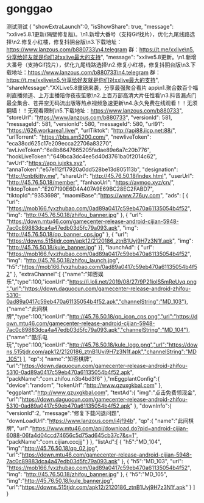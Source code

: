 # gonggao
测试测试
{
    "showExtraLaunch":0,
    "isShowShare": true,
    "message": "xxlive5.8.1更新(隔壁修复版)。\n1.新增大番号（支持Gif找片），优化九尾线路选择\n2.修复小红楼，修复抖阴台版\n3.下载地址：https://www.lanzous.com/b880733\n4.telegram 群：https://t.me/xxlive\n5.分享给好友就是你们对xxlive最大的支持",
    "message": "xxlive5.8更新。\n1.新增大番号（支持Gif找片），优化九尾线路选择\n2.修复小红楼，修复抖阴台版\n3.下载地址：https://www.lanzous.com/b880733\n4.telegram 群：https://t.me/xxlive\n5.分享给好友就是你们对xxlive最大的支持",
    "shareMessage":"XXLive5.8重磅来袭，分享最强聚合看片 app\n1.聚合数百个福利直播频道、上万主播陪你夜夜笙歌\n2.上百万部高清大片任性看\n3.抖音漏点门最全集合、苍井空无码流出版等热点视频急速更新\n4.永久免费在线观看！！无须翻墙！！无观看限制\n5.下载地址：https://www.lanzous.com/b880733",
    "storeUrl": "https://www.lanzous.com/b880733",
    "versionId": 581,
    "messageId": 581,
    "versionId": 580,
    "messageId": 580,
    "url91": "https://626.workarea1.live/",
    "urlTiktok": "http://api88.iicp.net:88/",
    "urlTorrent": "https://bbs.am5200.com/",
    "newliveToken": "eca38cd625c17e209ecca22706a83270",
    "avLiveToken":"6e8b8647665205fadae89e6a7c20b776",
    "hookLiveToken":"649bca3dc4ee5d40d3761ba0f2014c62",
	"avUrl":"https://app.iujxks.xyz",
	"annaToken":"e57e112f17920a0dd528be13d805113b",
    "designation": "http://cnbtkitty.me",
    "shareUrl": "http://45.76.50.18/index.html",
    "userUrl": "http://45.76.50.18/member",
    "fanhaoUrl": "https://avmoo.xyz/cn/",
    "tiktopToken":"E207190E6D4A407A9E69BC28EC2FABD7",
    "tiktopId":"9353698",
    "maomiBase":"https://www.776uy.com",
    "ads": [
        {
        "url": "https://mob166.fyxzhubao.com/0ad89a0417c59eb470a61135054b4f52",
        "img": "http://45.76.50.18/zhifou_banner.jpg"
        },
        {
        "url": "https://down.mtu46.com/gamecenter-release-android-cijian-5948-7ac0c89883dca4a47edb03d5fc79a093.apk",
        "img": "http://45.76.50.18/qp_banner_cps.jpg"
        },
	    {
        "url": "https://downs.515tjdr.com/apk12/2120186_ztnB1Uvj9H7z3N1f.apk",
        "img": "http://45.76.50.18/kule_banner.jpg"
        }],
    "launchAd": {
        "url": "https://mob166.fyxzhubao.com/0ad89a0417c59eb470a61135054b4f52",
        "img": "http://45.76.50.18/zhifou_launch.jpg",
	    "h5":"https://mob166.fyxzhubao.com/0ad89a0417c59eb470a61135054b4f52"
        },
    "extraChannel":[
        {"name":"知否娱乐","type":100,"iconUrl":"https://i.loli.net/2019/08/27/9P21iolS5mReUvq.png","url":"https://down.daguocun.com/gamecenter-release-android-zhifou-5310-0ad89a0417c59eb470a61135054b4f52.apk","channelString":"MD_103"},
        {"name":"此间棋牌","type":100,"iconUrl":"http://45.76.50.18/qp_icon_cps.png","url":"https://down.mtu46.com/gamecenter-release-android-cijian-5948-7ac0c89883dca4a47edb03d5fc79a093.apk","channelString":"MD_104"},
        {"name":"酷乐电玩","type":100,"iconUrl":"http://45.76.50.18/kule_logo.png","url":"https://downs.515tjdr.com/apk12/2120186_ztnB1Uvj9H7z3N1f.apk","channelString":"MD_105"}
        ],
    "qp":{
        "name":"知否棋牌",
        "url":"https://down.daguocun.com/gamecenter-release-android-zhifou-5310-0ad89a0417c59eb470a61135054b4f52.apk",
        "packName":"com.zhifou.n3b4bd3f6"
    },"mEggplantConfig":{
        "device":"random",
        "tokenUrl":"http://www.qzuxgkbal.com"
    },
    "eggplant":"http://www.qzuxgkbal.com",
    "textAd":{
        "img":"点击免费领现金",
        "url":"https://down.daguocun.com/gamecenter-release-android-zhifou-5310-0ad89a0417c59eb470a61135054b4f52.apk"
    },
    "downInfo":{
	    "versionId":2,
	    "message":"修复下载闪退问题",
	    "downLoadUrl":"https://www.lanzous.com/i4jf94b",
	    "qp":{
        	"name":"此间棋牌",
        	"url":"https://www.mtu46.com/api/download.do?pid=android-cijian-6088-06fa4d04ccd74656c5d75ad645cb37c7&s=1",
        	"packName":"com.cijian.cccjjj"
        }
    },
    "listAd":[
	    {
	    "h5":"MD_104",
        "img":"http://45.76.50.18/qp_02.jpg",
        "url":"https://down.mtu46.com/gamecenter-release-android-cijian-5948-7ac0c89883dca4a47edb03d5fc79a093.apk"
	    },
        {
        "h5":"MD_103",
        "url": "https://mob166.fyxzhubao.com/0ad89a0417c59eb470a61135054b4f52",
        "img": "http://45.76.50.18/zhifou_banner.jpg"
        },
	    {
	    "h5":"MD_105",
        "img":"http://45.76.50.18/kule_banner.jpg",
        "url":"https://downs.515tjdr.com/apk12/2120186_ztnB1Uvj9H7z3N1f.apk"
	    }
    ]
}
